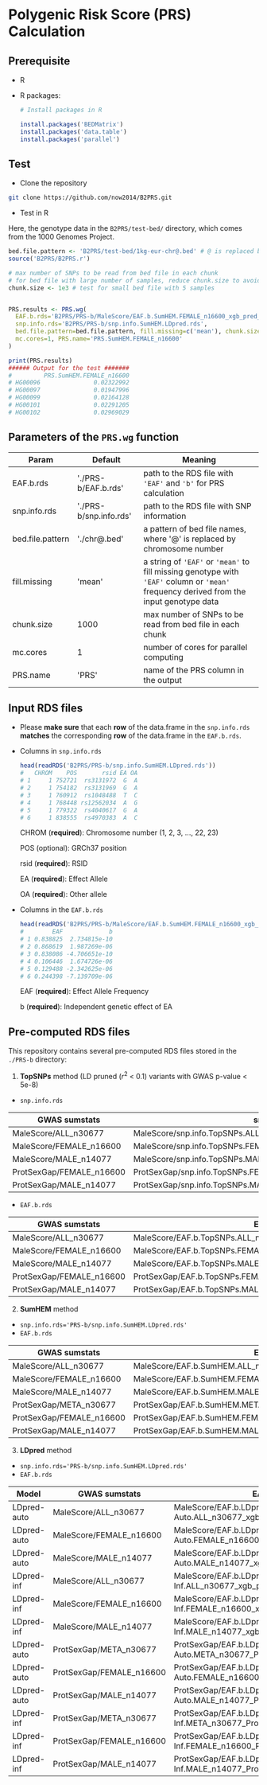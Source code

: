#  Polygenic Risk Score (PRS) Calculation



## Prerequisite

* R

* R packages:

  ```R
  # Install packages in R
  
  install.packages('BEDMatrix')
  install.packages('data.table')
  install.packages('parallel')
  ```

  


## Test

* Clone the repository

```bash
git clone https://github.com/now2014/B2PRS.git
```

* Test in R

Here, the genotype data in the `B2PRS/test-bed/` directory, which comes from the 1000 Genomes Project.

```R
bed.file.pattern <- 'B2PRS/test-bed/1kg-eur-chr@.bed' # @ is replaced by chromosome number
source('B2PRS/B2PRS.r')

# max number of SNPs to be read from bed file in each chunk
# for bed file with large number of samples, reduce chunk.size to avoid memory overflow, e.g., 1e3
chunk.size <- 1e3 # test for small bed file with 5 samples


PRS.results <- PRS.wg(
  EAF.b.rds='B2PRS/PRS-b/MaleScore/EAF.b.SumHEM.FEMALE_n16600_xgb_pred_proba.regenie.rds',
  snp.info.rds='B2PRS/PRS-b/snp.info.SumHEM.LDpred.rds',
  bed.file.pattern=bed.file.pattern, fill.missing=c('mean'), chunk.size=chunk.size,
  mc.cores=1, PRS.name='PRS.SumHEM.FEMALE_n16600'
)

print(PRS.results)
###### Output for the test #######
#         PRS.SumHEM.FEMALE_n16600
# HG00096               0.02322992
# HG00097               0.01947996
# HG00099               0.02164128
# HG00101               0.02291205
# HG00102               0.02969029
```



## Parameters of the `PRS.wg` function

| Param            | Default                | Meaning                                                      |
| ---------------- | ---------------------- | ------------------------------------------------------------ |
| EAF.b.rds        | './PRS-b/EAF.b.rds'    | path to the RDS file with `'EAF'` and `'b'` for PRS calculation |
| snp.info.rds     | './PRS-b/snp.info.rds' | path to the RDS file with SNP information                    |
| bed.file.pattern | './chr@.bed'           | a pattern of bed file names, where '@' is replaced by chromosome number |
| fill.missing     | 'mean'                 | a string of `'EAF'` or `'mean'` to fill missing genotype with `'EAF'` column or `'mean'` frequency derived from the input genotype data |
| chunk.size       | 1000                   | max number of SNPs to be read from bed file in each chunk    |
| mc.cores         | 1                      | number of cores for parallel computing                       |
| PRS.name         | 'PRS'                  | name of the PRS column in the output                         |



## Input RDS files

* Please **make sure** that each **row** of the data.frame in the `snp.info.rds` **matches** the corresponding **row** of the data.frame in the `EAF.b.rds`.

* Columns in `snp.info.rds`

  ```R
  head(readRDS('B2PRS/PRS-b/snp.info.SumHEM.LDpred.rds'))
  #   CHROM    POS       rsid EA OA
  # 1     1 752721  rs3131972  G  A
  # 2     1 754182  rs3131969  G  A
  # 3     1 760912  rs1048488  T  C
  # 4     1 768448 rs12562034  A  G
  # 5     1 779322  rs4040617  G  A
  # 6     1 838555  rs4970383  A  C
  ```

  CHROM (**required**): Chromosome number (1, 2, 3, ..., 22, 23)

  POS (optional): GRCh37 position

  rsid  (**required**): RSID

  EA (**required**): Effect Allele

  OA (**required**): Other allele

* Columns in the `EAF.b.rds`

  ```R
  head(readRDS('B2PRS/PRS-b/MaleScore/EAF.b.SumHEM.FEMALE_n16600_xgb_pred_proba.regenie.rds'))
  #        EAF             b
  # 1 0.838825  2.734815e-10
  # 2 0.868619  1.987269e-06
  # 3 0.838086 -4.706651e-10
  # 4 0.106446  1.674726e-06
  # 5 0.129488 -2.342625e-06
  # 6 0.244398 -7.139709e-06
  ```

  EAF (**required**): Effect Allele Frequency

  b (**required**): Independent genetic effect of EA



## Pre-computed RDS files

This repository contains several pre-computed RDS files stored in the `./PRS-b` directory:

1. **TopSNPs** method (LD pruned ($r^2$ < 0.1) variants with GWAS p-value < 5e-8)

* `snp.info.rds`

| GWAS sumstats            | snp.info.rds                                                 |
| ------------------------ | ------------------------------------------------------------ |
| MaleScore/ALL_n30677     | MaleScore/snp.info.TopSNPs.ALL_n30677_xgb_pred_proba.regenie.rds |
| MaleScore/FEMALE_n16600  | MaleScore/snp.info.TopSNPs.FEMALE_n16600_xgb_pred_proba.regenie.rds |
| MaleScore/MALE_n14077    | MaleScore/snp.info.TopSNPs.MALE_n14077_xgb_pred_proba.regenie.rds |
| ProtSexGap/FEMALE_n16600 | ProtSexGap/snp.info.TopSNPs.FEMALE_n16600_ProtSexGap.rds     |
| ProtSexGap/MALE_n14077   | ProtSexGap/snp.info.TopSNPs.MALE_n14077_ProtSexGap.rds       |

* `EAF.b.rds`

| GWAS sumstats            | EAF.b.rds                                                    |
| ------------------------ | ------------------------------------------------------------ |
| MaleScore/ALL_n30677     | MaleScore/EAF.b.TopSNPs.ALL_n30677_xgb_pred_proba.regenie.rds |
| MaleScore/FEMALE_n16600  | MaleScore/EAF.b.TopSNPs.FEMALE_n16600_xgb_pred_proba.regenie.rds |
| MaleScore/MALE_n14077    | MaleScore/EAF.b.TopSNPs.MALE_n14077_xgb_pred_proba.regenie.rds |
| ProtSexGap/FEMALE_n16600 | ProtSexGap/EAF.b.TopSNPs.FEMALE_n16600_ProtSexGap.rds        |
| ProtSexGap/MALE_n14077   | ProtSexGap/EAF.b.TopSNPs.MALE_n14077_ProtSexGap.rds          |



2. **SumHEM** method

* `snp.info.rds='PRS-b/snp.info.SumHEM.LDpred.rds' `
* `EAF.b.rds`

| GWAS sumstats            | EAF.b.rds                                                    |
| ------------------------ | ------------------------------------------------------------ |
| MaleScore/ALL_n30677     | MaleScore/EAF.b.SumHEM.ALL_n30677_xgb_pred_proba.regenie.rds |
| MaleScore/FEMALE_n16600  | MaleScore/EAF.b.SumHEM.FEMALE_n16600_xgb_pred_proba.regenie.rds |
| MaleScore/MALE_n14077    | MaleScore/EAF.b.SumHEM.MALE_n14077_xgb_pred_proba.regenie.rds |
| ProtSexGap/META_n30677   | ProtSexGap/EAF.b.SumHEM.META_n30677_ProtSexGap.rds           |
| ProtSexGap/FEMALE_n16600 | ProtSexGap/EAF.b.SumHEM.FEMALE_n16600_ProtSexGap.rds         |
| ProtSexGap/MALE_n14077   | ProtSexGap/EAF.b.SumHEM.MALE_n14077_ProtSexGap.rds           |



3. **LDpred** method

* `snp.info.rds='PRS-b/snp.info.SumHEM.LDpred.rds' `
* `EAF.b.rds`

| Model       | GWAS sumstats            | EAF.b.rds                                                    |
| ----------- | ------------------------ | ------------------------------------------------------------ |
| LDpred-auto | MaleScore/ALL_n30677     | MaleScore/EAF.b.LDpred-Auto.ALL_n30677_xgb_pred_proba.regenie.rds |
| LDpred-auto | MaleScore/FEMALE_n16600  | MaleScore/EAF.b.LDpred-Auto.FEMALE_n16600_xgb_pred_proba.regenie.rds |
| LDpred-auto | MaleScore/MALE_n14077    | MaleScore/EAF.b.LDpred-Auto.MALE_n14077_xgb_pred_proba.regenie.rds |
| LDpred-inf  | MaleScore/ALL_n30677     | MaleScore/EAF.b.LDpred-Inf.ALL_n30677_xgb_pred_proba.regenie.rds |
| LDpred-inf  | MaleScore/FEMALE_n16600  | MaleScore/EAF.b.LDpred-Inf.FEMALE_n16600_xgb_pred_proba.regenie.rds |
| LDpred-inf  | MaleScore/MALE_n14077    | MaleScore/EAF.b.LDpred-Inf.MALE_n14077_xgb_pred_proba.regenie.rds |
| LDpred-auto | ProtSexGap/META_n30677   | ProtSexGap/EAF.b.LDpred-Auto.META_n30677_ProtSexGap.rds      |
| LDpred-auto | ProtSexGap/FEMALE_n16600 | ProtSexGap/EAF.b.LDpred-Auto.FEMALE_n16600_ProtSexGap.rds    |
| LDpred-auto | ProtSexGap/MALE_n14077   | ProtSexGap/EAF.b.LDpred-Auto.MALE_n14077_ProtSexGap.rds      |
| LDpred-inf  | ProtSexGap/META_n30677   | ProtSexGap/EAF.b.LDpred-Inf.META_n30677_ProtSexGap.rds       |
| LDpred-inf  | ProtSexGap/FEMALE_n16600 | ProtSexGap/EAF.b.LDpred-Inf.FEMALE_n16600_ProtSexGap.rds     |
| LDpred-inf  | ProtSexGap/MALE_n14077   | ProtSexGap/EAF.b.LDpred-Inf.MALE_n14077_ProtSexGap.rds       |

